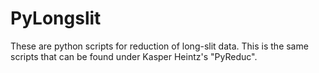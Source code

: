 # PyLongslit

These are python scripts for reduction of long-slit data. This is the same scripts that can be found under Kasper Heintz's "PyReduc". 

